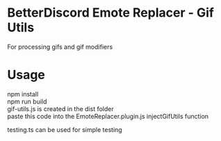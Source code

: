 # BetterDiscord Emote Replacer - Gif Utils
For processing gifs and gif modifiers

# Usage
npm install  
npm run build  
gif-utils.js is created in the dist folder  
paste this code into the EmoteReplacer.plugin.js injectGifUtils function  

testing.ts can be used for simple testing
